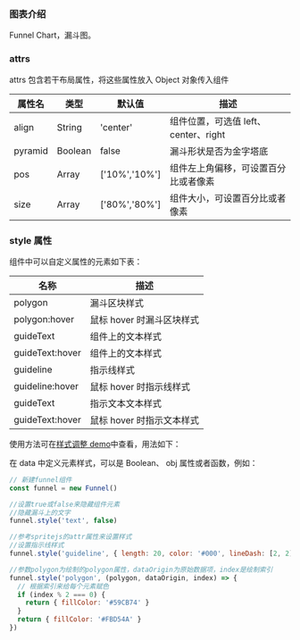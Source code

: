 ### 图表介绍

Funnel Chart，漏斗图。

### attrs

attrs 包含若干布局属性，将这些属性放入 Object 对象传入组件

| 属性名  | 类型    | 默认值        | 描述                                 |
| ------- | ------- | ------------- | ------------------------------------ |
| align   | String  | 'center'      | 组件位置，可选值 left、center、right |
| pyramid | Boolean | false         | 漏斗形状是否为金字塔底               |
| pos     | Array   | ['10%','10%'] | 组件左上角偏移，可设置百分比或者像素 |
| size    | Array   | ['80%','80%'] | 组件大小，可设置百分比或者像素       |

### style 属性

组件中可以自定义属性的元素如下表：

| 名称            | 描述                      |
| --------------- | ------------------------- |
| polygon         | 漏斗区块样式              |
| polygon:hover   | 鼠标 hover 时漏斗区块样式 |
| guideText       | 组件上的文本样式          |
| guideText:hover | 组件上的文本样式          |
| guideline       | 指示线样式                |
| guideline:hover | 鼠标 hover 时指示线样式   |
| guideText       | 指示文本文本样式          |
| guideText:hover | 鼠标 hover 时指示文本样式 |

使用方法可在[样式调整 demo](#/demo/funnel/others)中查看，用法如下：

在 data 中定义元素样式，可以是 Boolean、 obj 属性或者函数，例如：

```javascript
// 新建funnel组件
const funnel = new Funnel()

//设置true或false来隐藏组件元素
//隐藏漏斗上的文字
funnel.style('text', false)

//参考spritejs的attr属性来设置样式
//设置指示线样式
funnel.style('guideline', { length: 20, color: '#000', lineDash: [2, 2] })

//参数polygon为绘制的polygon属性，dataOrigin为原始数据项，index是绘制索引
funnel.style('polygon', (polygon, dataOrigin, index) => {
  // 根据索引来给每个元素赋色
  if (index % 2 === 0) {
    return { fillColor: '#59CB74' }
  }
  return { fillColor: '#FBD54A' }
})
```
